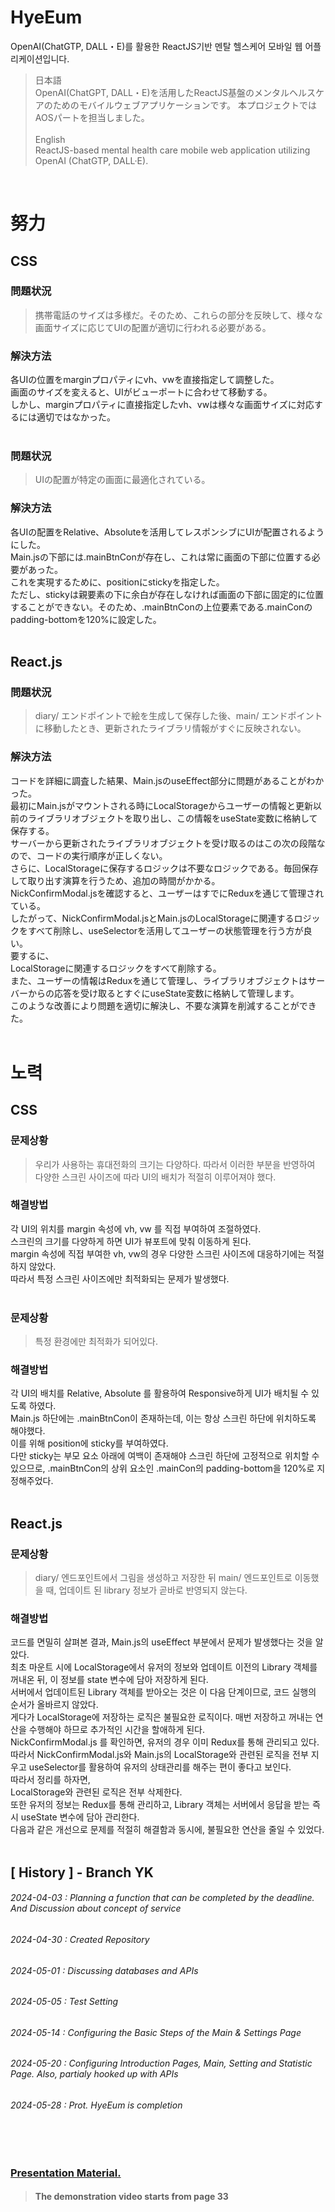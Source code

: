 # HyeEum

OpenAI(ChatGTP, DALL・E)를 활용한 ReactJS기반 멘탈 헬스케어 모바일 웹 어플리케이션입니다.
<br/>
  >日本語
><br/>
  >OpenAI(ChatGPT, DALL・E)を活用したReactJS基盤のメンタルヘルスケアのためのモバイルウェブアプリケーションです。 本プロジェクトではAOSパートを担当しました。
  ><br/>
  ><br/>
  >English
><br/>
  >ReactJS-based mental health care mobile web application utilizing OpenAI (ChatGTP, DALL·E).
<br/>


# 努力

## CSS
### 問題状況
>携帯電話のサイズは多様だ。そのため、これらの部分を反映して、様々な画面サイズに応じてUIの配置が適切に行われる必要がある。

### 解決方法
各UIの位置をmarginプロパティにvh、vwを直接指定して調整した。
<br/>
画面のサイズを変えると、UIがビューポートに合わせて移動する。
<br/>
しかし、marginプロパティに直接指定したvh、vwは様々な画面サイズに対応するには適切ではなかった。
<br/>
<br/>

### 問題状況
>UIの配置が特定の画面に最適化されている。

### 解決方法
各UIの配置をRelative、Absoluteを活用してレスポンシブにUIが配置されるようにした。
<br/>
Main.jsの下部には.mainBtnConが存在し、これは常に画面の下部に位置する必要があった。
<br/>
これを実現するために、positionにstickyを指定した。
<br/>
ただし、stickyは親要素の下に余白が存在しなければ画面の下部に固定的に位置することができない。そのため、.mainBtnConの上位要素である.mainConのpadding-bottomを120%に設定した。
<br/>
<br/>

## React.js
### 問題状況
>diary/ エンドポイントで絵を生成して保存した後、main/ エンドポイントに移動したとき、更新されたライブラリ情報がすぐに反映されない。

### 解決方法
コードを詳細に調査した結果、Main.jsのuseEffect部分に問題があることがわかった。
<br/>
最初にMain.jsがマウントされる時にLocalStorageからユーザーの情報と更新以前のライブラリオブジェクトを取り出し、この情報をuseState変数に格納して保存する。
<br/>
サーバーから更新されたライブラリオブジェクトを受け取るのはこの次の段階なので、コードの実行順序が正しくない。
<br/>
さらに、LocalStorageに保存するロジックは不要なロジックである。毎回保存して取り出す演算を行うため、追加の時間がかかる。
<br/>
NickConfirmModal.jsを確認すると、ユーザーはすでにReduxを通じて管理されている。
<br/>
したがって、NickConfirmModal.jsとMain.jsのLocalStorageに関連するロジックをすべて削除し、useSelectorを活用してユーザーの状態管理を行う方が良い。
<br/>
要するに、
<br/>
LocalStorageに関連するロジックをすべて削除する。
<br/>
また、ユーザーの情報はReduxを通じて管理し、ライブラリオブジェクトはサーバーからの応答を受け取るとすぐにuseState変数に格納して管理します。
<br/>
このような改善により問題を適切に解決し、不要な演算を削減することができた。
<br/>
<br/>


# 노력
## CSS

### 문제상황
>우리가 사용하는 휴대전화의 크기는 다양하다. 따라서 이러한 부분을 반영하여 다양한 스크린 사이즈에 따라 UI의 배치가 적절히 이루어져야 했다.

### 해결방법
각 UI의 위치를 margin 속성에 vh, vw 를 직접 부여하여 조절하였다.
<br/>
스크린의 크기를 다양하게 하면 UI가 뷰포트에 맞춰 이동하게 된다. 
<br/>
margin 속성에 직접 부여한 vh, vw의 경우 다양한 스크린 사이즈에 대응하기에는 적절하지 않았다.
<br/>
따라서 특정 스크린 사이즈에만 최적화되는 문제가 발생했다.
<br/>
<br/>
### 문제상황
> 특정 환경에만 최적화가 되어있다.

### 해결방법
각 UI의 배치를 Relative, Absolute 를 활용하여 Responsive하게 UI가 배치될 수 있도록 하였다.
<br/>
Main.js 하단에는 .mainBtnCon이 존재하는데, 이는 항상 스크린 하단에 위치하도록 해야했다.
<br/>
이를 위해 position에 sticky를 부여하였다. 
<br/>
다만 sticky는 부모 요소 아래에 여백이 존재해야 스크린 하단에 고정적으로 위치할 수 있으므로, .mainBtnCon의 상위 요소인 .mainCon의 padding-bottom을 120%로 지정해주었다.
<br/>
<br/>

## React.js

### 문제상황
>diary/ 엔드포인트에서 그림을 생성하고 저장한 뒤 main/ 엔드포인트로 이동했을 때, 업데이트 된 library 정보가 곧바로 반영되지 앉는다.

### 해결방법
코드를 면밀히 살펴본 결과, Main.js의 useEffect 부분에서 문제가 발생했다는 것을 알았다.
<br/>
최초 마운트 시에 LocalStorage에서 유저의 정보와 업데이트 이전의 Library 객체를 꺼내온 뒤, 이 정보를 state 변수에 담아 저장하게 된다.
<br/>
서버에서 업데이트된 Library 객체를 받아오는 것은 이 다음 단계이므로, 코드 실행의 순서가 올바르지 않았다.
<br/>
게다가 LocalStorage에 저장하는 로직은 불필요한 로직이다. 매번 저장하고 꺼내는 연산을 수행해야 하므로 추가적인 시간을 할애하게 된다.
<br/>
NickConfirmModal.js 를 확인하면, 유저의 경우 이미 Redux를 통해 관리되고 있다. 
<br/>
따라서 NickConfirmModal.js와 Main.js의 LocalStorage와 관련된 로직을 전부 지우고 useSelector를 활용하여 유저의 상태관리를 해주는 편이 좋다고 보인다.
<br/>
따라서 정리를 하자면,
<br/>
LocalStorage와 관련된 로직은 전부 삭제한다.
<br/>
또한 유저의 정보는 Redux를 통해 관리하고, Library 객체는 서버에서 응답을 받는 즉시 useState 변수에 담아 관리한다.
<br/>
다음과 같은 개선으로 문제를 적절히 해결함과 동시에, 불필요한 연산을 줄일 수 있었다.
<br/>
<br/>

## [ History ] - Branch YK

###### 2024-04-03 : Planning a function that can be completed by the deadline. And Discussion about concept of service

###### 2024-04-30 : Created Repository

###### 2024-05-01 : Discussing databases and APIs

###### 2024-05-05 : Test Setting

###### 2024-05-14 : Configuring the Basic Steps of the Main & Settings Page

###### 2024-05-20 : Configuring Introduction Pages, Main, Setting and Statistic Page. Also, partialy hooked up with APIs

###### 2024-05-28 : Prot. HyeEum is completion


<br/>
<br/>

### [Presentation Material.](https://www.canva.com/design/DAGGbhw80f8/_AjXGy2L6NZJqOK1R_krLA/view?utm_content=DAGGbhw80f8&utm_campaign=share_your_design&utm_medium=link&utm_source=shareyourdesignpanel)
>#### The demonstration video starts from page 33





